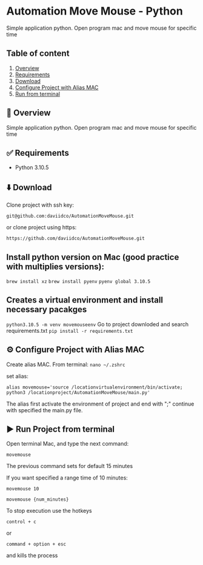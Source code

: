 # Automation Move Mouse - Python
Simple application python. Open program mac and move mouse for specific time


## Table of content
1. [Overview](https://github.com/daviidco/AutomationMoveMouse#-overview)  
3. [Requirements](https://github.com/daviidco/AutomationMoveMouse#-requirements)
2. [Download](https://github.com/daviidco/AutomationMoveMouse#%EF%B8%8F-download)
4. [Configure Project with Alias MAC](https://github.com/daviidco/AutomationMoveMouse#%EF%B8%8F-configure-project-with-alias-mac)
5. [Run from terminal](https://github.com/daviidco/AutomationMoveMouse#%EF%B8%8F-run-project-from-terminal)

## 	📜 Overview
Simple application python. Open program mac and move mouse for specific time

## ✅ Requirements

- Python 3.10.5


## ⬇️ Download
Clone project with ssh key:
```
git@github.com:daviidco/AutomationMoveMouse.git
```
or clone project using https:
```
https://github.com/daviidco/AutomationMoveMouse.git
```
## Install python version on Mac (good practice with multiplies versions):
```brew install xz```
```brew install pyenv```
```pyenv global 3.10.5```

## Creates a virtual environment and install necessary pacakges
```python3.10.5 -m venv movemouseenv```
Go to project downloded and search requirements.txt
```pip install -r requirements.txt```


## ⚙️ Configure Project with Alias MAC
Create alias MAC. From terminal: 
```nano ~/.zshrc```

set alias:

```alias movemouse='source /locationvirtualenvironment/bin/activate; python3 /locationproject/AutomationMoveMouse/main.py'```

The alias first activate the environment of project and end with ";" continue with specified the main.py file.

## ▶️ Run Project from terminal
Open terminal Mac, and type the next command:

```movemouse```

The previous command sets for default 15 minutes

If you want specified a range time of 10 minutes:

```movemouse 10```

```movemouse {num_minutes}```

To stop execution use the hotkeys

```control + c```

or 

```command + option + esc```

and kills the process 


  

